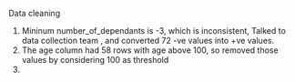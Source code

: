 Data cleaning

1. Mininum number_of_dependants is -3, which is inconsistent, Talked to data collection team ,
   and converted 72 -ve values into +ve values.
2. The age column had 58 rows with age above 100, so removed those values by considering 100 as threshold
3. 
